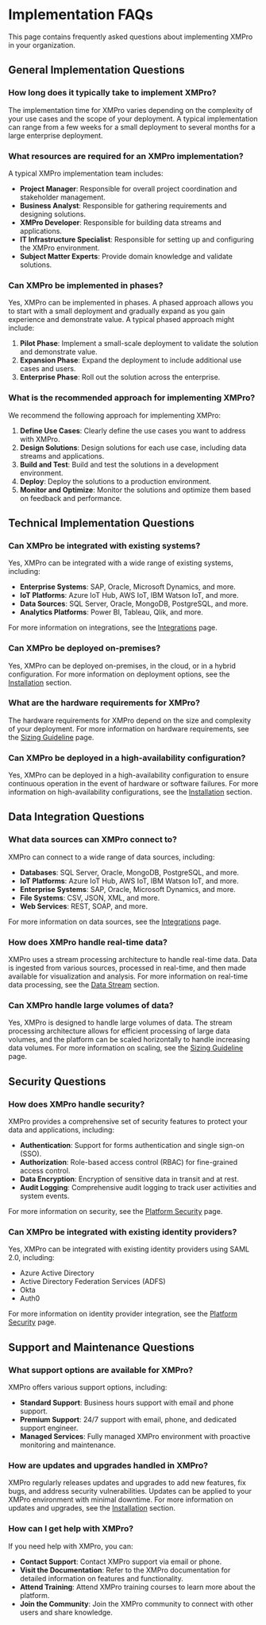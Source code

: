 # Implementation FAQs

This page contains frequently asked questions about implementing XMPro in your organization.

## General Implementation Questions

### How long does it typically take to implement XMPro?

The implementation time for XMPro varies depending on the complexity of your use cases and the scope of your deployment. A typical implementation can range from a few weeks for a small deployment to several months for a large enterprise deployment.

### What resources are required for an XMPro implementation?

A typical XMPro implementation team includes:

- **Project Manager**: Responsible for overall project coordination and stakeholder management.
- **Business Analyst**: Responsible for gathering requirements and designing solutions.
- **XMPro Developer**: Responsible for building data streams and applications.
- **IT Infrastructure Specialist**: Responsible for setting up and configuring the XMPro environment.
- **Subject Matter Experts**: Provide domain knowledge and validate solutions.

### Can XMPro be implemented in phases?

Yes, XMPro can be implemented in phases. A phased approach allows you to start with a small deployment and gradually expand as you gain experience and demonstrate value. A typical phased approach might include:

1. **Pilot Phase**: Implement a small-scale deployment to validate the solution and demonstrate value.
2. **Expansion Phase**: Expand the deployment to include additional use cases and users.
3. **Enterprise Phase**: Roll out the solution across the enterprise.

### What is the recommended approach for implementing XMPro?

We recommend the following approach for implementing XMPro:

1. **Define Use Cases**: Clearly define the use cases you want to address with XMPro.
2. **Design Solutions**: Design solutions for each use case, including data streams and applications.
3. **Build and Test**: Build and test the solutions in a development environment.
4. **Deploy**: Deploy the solutions to a production environment.
5. **Monitor and Optimize**: Monitor the solutions and optimize them based on feedback and performance.

## Technical Implementation Questions

### Can XMPro be integrated with existing systems?

Yes, XMPro can be integrated with a wide range of existing systems, including:

- **Enterprise Systems**: SAP, Oracle, Microsoft Dynamics, and more.
- **IoT Platforms**: Azure IoT Hub, AWS IoT, IBM Watson IoT, and more.
- **Data Sources**: SQL Server, Oracle, MongoDB, PostgreSQL, and more.
- **Analytics Platforms**: Power BI, Tableau, Qlik, and more.

For more information on integrations, see the [Integrations](../integrations.md) page.

### Can XMPro be deployed on-premises?

Yes, XMPro can be deployed on-premises, in the cloud, or in a hybrid configuration. For more information on deployment options, see the [Installation](../../installation/index.md) section.

### What are the hardware requirements for XMPro?

The hardware requirements for XMPro depend on the size and complexity of your deployment. For more information on hardware requirements, see the [Sizing Guideline](../sizing-guideline.md) page.

### Can XMPro be deployed in a high-availability configuration?

Yes, XMPro can be deployed in a high-availability configuration to ensure continuous operation in the event of hardware or software failures. For more information on high-availability configurations, see the [Installation](../../installation/index.md) section.

## Data Integration Questions

### What data sources can XMPro connect to?

XMPro can connect to a wide range of data sources, including:

- **Databases**: SQL Server, Oracle, MongoDB, PostgreSQL, and more.
- **IoT Platforms**: Azure IoT Hub, AWS IoT, IBM Watson IoT, and more.
- **Enterprise Systems**: SAP, Oracle, Microsoft Dynamics, and more.
- **File Systems**: CSV, JSON, XML, and more.
- **Web Services**: REST, SOAP, and more.

For more information on data sources, see the [Integrations](../integrations.md) page.

### How does XMPro handle real-time data?

XMPro uses a stream processing architecture to handle real-time data. Data is ingested from various sources, processed in real-time, and then made available for visualization and analysis. For more information on real-time data processing, see the [Data Stream](../../concepts/data-stream/index.md) section.

### Can XMPro handle large volumes of data?

Yes, XMPro is designed to handle large volumes of data. The stream processing architecture allows for efficient processing of large data volumes, and the platform can be scaled horizontally to handle increasing data volumes. For more information on scaling, see the [Sizing Guideline](../sizing-guideline.md) page.

## Security Questions

### How does XMPro handle security?

XMPro provides a comprehensive set of security features to protect your data and applications, including:

- **Authentication**: Support for forms authentication and single sign-on (SSO).
- **Authorization**: Role-based access control (RBAC) for fine-grained access control.
- **Data Encryption**: Encryption of sensitive data in transit and at rest.
- **Audit Logging**: Comprehensive audit logging to track user activities and system events.

For more information on security, see the [Platform Security](../platform-security.md) page.

### Can XMPro be integrated with existing identity providers?

Yes, XMPro can be integrated with existing identity providers using SAML 2.0, including:

- Azure Active Directory
- Active Directory Federation Services (ADFS)
- Okta
- Auth0

For more information on identity provider integration, see the [Platform Security](../platform-security.md) page.

## Support and Maintenance Questions

### What support options are available for XMPro?

XMPro offers various support options, including:

- **Standard Support**: Business hours support with email and phone support.
- **Premium Support**: 24/7 support with email, phone, and dedicated support engineer.
- **Managed Services**: Fully managed XMPro environment with proactive monitoring and maintenance.

### How are updates and upgrades handled in XMPro?

XMPro regularly releases updates and upgrades to add new features, fix bugs, and address security vulnerabilities. Updates can be applied to your XMPro environment with minimal downtime. For more information on updates and upgrades, see the [Installation](../../installation/index.md) section.

### How can I get help with XMPro?

If you need help with XMPro, you can:

- **Contact Support**: Contact XMPro support via email or phone.
- **Visit the Documentation**: Refer to the XMPro documentation for detailed information on features and functionality.
- **Attend Training**: Attend XMPro training courses to learn more about the platform.
- **Join the Community**: Join the XMPro community to connect with other users and share knowledge.
